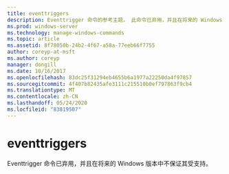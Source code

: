 ```yaml
---
title: eventtriggers
description: Eventtrigger 命令的参考主题。 此命令已弃用，并且在将来的 Windows 版本中不保证其受支持。
ms.prod: windows-server
ms.technology: manage-windows-commands
ms.topic: article
ms.assetid: 8f78050b-24b2-4f67-a58a-77eeb66f7755
author: coreyp-at-msft
ms.author: coreyp
manager: dongill
ms.date: 10/16/2017
ms.openlocfilehash: 83dc25f31294eb4655b6a1977a22250da4f97857
ms.sourcegitcommit: 4f407b82435afe3111c215510b0ef797863f9cb4
ms.translationtype: MT
ms.contentlocale: zh-CN
ms.lasthandoff: 05/24/2020
ms.locfileid: "83819507"
---
```

# <a name="eventtriggers"></a>eventtriggers

Eventtrigger 命令已弃用，并且在将来的 Windows 版本中不保证其受支持。